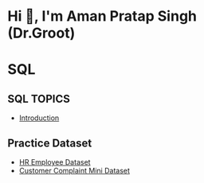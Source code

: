 # Hi 👋, I'm Aman Pratap Singh (Dr.Groot)
#              SQL

## SQL TOPICS
+ [Introduction](intro.txt)
## Practice Dataset
+ [HR Employee Dataset](hremployee.csv)
+ [Customer Complaint Mini Dataset](CustomerComplaint.csv)
